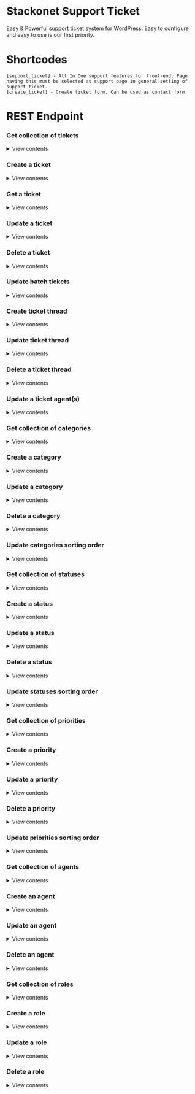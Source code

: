# Stackonet Support Ticket
Easy & Powerful support ticket system for WordPress. Easy to configure and easy to use is our first priority.

# Shortcodes
```
[support_ticket] - All In One support features for front-end. Page having this must be selected as support page in general setting of support ticket.
[create_ticket] - Create ticket form. Can be used as contact form.
```

# REST Endpoint

### Get collection of tickets

<details>
<summary>View contents</summary>


Endpoint

`[GET /wp-json/stackonet-support-ticket/v1/tickets]`

Params:

| Property          | Type      | Required  | Default   | Description                                                           |
|-------------------|-----------|-----------|-----------|-----------------------------------------------------------------------|
| `page`            | integer   | **no**    | `1`       | Current page of the collection.                                       |
| `per_page`        | integer   | **no**    | `10`      | Maximum number of items to be returned in result set.                 |
| `search`          | string    | **no**    | `null`    | Limit results to those matching a string.                             |
| `city`            | string    | **no**    | `null`    | Limit results to those matching a city.                               |
| `ticket_status`   | integer   | **no**    | `null`    | Limit results to those matching ticket status.                        |
| `ticket_category` | integer   | **no**    | `null`    | Limit results to those matching ticket category.                      |
| `ticket_priority` | integer   | **no**    | `null`    | Limit results to those matching ticket priority.                      |
| `agent`           | integer   | **no**    | `null`    | Agent user id. Limit results to those matching support ticket agents  |


</details>

### Create a ticket

<details>
<summary>View contents</summary>


Endpoint

`[POST /wp-json/stackonet-support-ticket/v1/tickets]`

Params:

| Property          | Type      | Required  | Default   | Description                   |
|-------------------|-----------|-----------|-----------|-------------------------------|
| `name`            | string    | **yes**   | `null`    | User full name.               |
| `email`           | string    | **yes**   | `null`    | User email address.           |
| `subject`         | string    | **yes**   | `null`    | Ticket subject.               |
| `content`         | string    | **yes**   | `null`    | Ticket content.               |
| `phone_number`    | string    | **no**    | `null`    | User phone number.            |
| `category`        | integer   | **no**    | `null`    | Ticket category id.           |
| `status`          | integer   | **no**    | `null`    | Ticket status id.             |
| `priority`        | integer   | **no**    | `null`    | Ticket priority.              |
| `attachments`     | array     | **no**    | `[]`      | Array of WordPress media ID.  |


</details>

### Get a ticket

<details>
<summary>View contents</summary>


Endpoint

`[GET /wp-json/stackonet-support-ticket/v1/tickets/{id}]`

Replace `{id}` with actual ticket id.

</details>

### Update a ticket

<details>
<summary>View contents</summary>


Endpoint

`[POST|PUT|PATCH /wp-json/stackonet-support-ticket/v1/tickets/{id}]`

Replace `{id}` with actual ticket id.

Params: This endpoint accept same argument as create endpoint.

</details>

### Delete a ticket

<details>
<summary>View contents</summary>


Endpoint

`[DELETE /wp-json/stackonet-support-ticket/v1/tickets/{id}]`

Replace `{id}` with actual ticket id.

Params:

| Property  | Type     | Required | Default | Description                                        |
|-----------|----------|----------|---------|----------------------------------------------------|
| `action`  | string   | **no**   | `trash` | Value can be `trash` or `restore` or `delete`.     |


</details>

### Update batch tickets

<details>
<summary>View contents</summary>


Endpoint

`[POST /wp-json/stackonet-support-ticket/v1/tickets/batch]`

Params:

| Property  | Type     | Required | Default | Description                           |
|-----------|----------|----------|---------|---------------------------------------|
| `trash`   | array    | **no**   | `[]`    | Array of ticket id to be trashed.     |
| `restore` | array    | **no**   | `[]`    | Array of ticket id to be restored.    |
| `delete`  | array    | **no**   | `[]`    | Array of ticket id to be deleted.     |

</details>

### Create ticket thread

<details>
<summary>View contents</summary>


Endpoint

`[POST /wp-json/stackonet-support-ticket/v1/tickets/{id}/thread]`

Replace `{id}` with actual ticket id.

Params:

| Property              | Type     | Required | Default | Description                                                                           |
|-----------------------|----------|----------|---------|---------------------------------------------------------------------------------------|
| `thread_type`         | string   | **no**   | `null`  | Thread type. Value can be `report` or `log` or `reply` or `note` or `sms` or `email`. |
| `thread_content`      | array    | **no**   | `null`  | Thread content.                                                                       |
| `thread_attachments`  | array    | **no**   | `[]`    | Thread attachments. Array of WordPress media attachment id.                           |

</details>

### Update ticket thread

<details>
<summary>View contents</summary>


Endpoint

`[POST|PUT|PATCH /wp-json/stackonet-support-ticket/v1/tickets/{id}/thread/{thread_id}]`

Replace `{id}` with actual ticket id. and replace `{thread_id}` with actual thread id.

Params:

| Property              | Type     | Required | Default | Description       |
|-----------------------|----------|----------|---------|-------------------|
| `thread_content`      | array    | **no**   | `null`  | Thread content.   |

</details>

### Delete a ticket thread

<details>
<summary>View contents</summary>


Endpoint

`[DELETE /wp-json/stackonet-support-ticket/v1/tickets/{id}/thread/{thread_id}]`

Replace `{id}` with actual ticket id. and replace `{thread_id}` with actual thread id.

</details>


### Update a ticket agent(s)

<details>
<summary>View contents</summary>


Endpoint

`[POST|PUT|PATCH /wp-json/stackonet-support-ticket/v1/tickets/{id}/agent]`

Replace `{id}` with actual ticket id.

Params:

| Property      | Type     | Required | Default | Description                             |
|---------------|----------|----------|---------|-----------------------------------------|
| `agents_ids`  | array    | **no**   | `[]`    | Array of agents ids to assign ticket.   |

</details>


### Get collection of categories

<details>
<summary>View contents</summary>


Endpoint

`[GET /wp-json/stackonet-support-ticket/v1/categories]`

</details>


### Create a category

<details>
<summary>View contents</summary>


Endpoint

`[POST /wp-json/stackonet-support-ticket/v1/categories]`

Params:

| Property      | Type     | Required | Default | Description                                   |
|---------------|----------|----------|---------|-----------------------------------------------|
| `name`        | string   | **yes**  | `null`  | Category name.                                |
| `slug`        | string   | **no**   | `null`  | Category slug. Must be unique for category.   |
| `description` | string   | **no**   | `null`  | Category description.                         |
| `parent`      | integer  | **no**   | `null`  | Parent category ID.                           |

</details>

### Update a category

<details>
<summary>View contents</summary>


Endpoint

`[POST|PUT|PATCH /wp-json/stackonet-support-ticket/v1/categories/{id}]`

Replace `{id}` with actual category id.

Params:

| Property      | Type     | Required | Default | Description                                   |
|---------------|----------|----------|---------|-----------------------------------------------|
| `name`        | string   | **no**   | `null`  | Category name.                                |
| `slug`        | string   | **no**   | `null`  | Category slug. Must be unique for category.   |

</details>

### Delete a category

<details>
<summary>View contents</summary>


Endpoint

`[DELETE /wp-json/stackonet-support-ticket/v1/categories/{id}]`

Replace `{id}` with actual ticket id.

</details>

### Update categories sorting order

<details>
<summary>View contents</summary>


Endpoint

`[POST /wp-json/stackonet-support-ticket/v1/categories/batch]`

Params:

| Property      | Type     | Required | Default | Description                                                         |
|---------------|----------|----------|---------|---------------------------------------------------------------------|
| `menu_orders` | array    | **no**   | `[]`    | Array of all categories ID. New order will be set by numeric order. |

</details>


### Get collection of statuses

<details>
<summary>View contents</summary>


Endpoint

`[GET /wp-json/stackonet-support-ticket/v1/statuses]`

</details>


### Create a status

<details>
<summary>View contents</summary>


Endpoint

`[POST /wp-json/stackonet-support-ticket/v1/statuses]`

Params:

| Property      | Type     | Required | Default | Description                                   |
|---------------|----------|----------|---------|-----------------------------------------------|
| `name`        | string   | **yes**  | `null`  | Status name.                                  |
| `slug`        | string   | **no**   | `null`  | Status slug. Must be unique for status.       |
| `description` | string   | **no**   | `null`  | Status description.                           |
| `parent`      | integer  | **no**   | `null`  | Parent status ID.                             |

</details>

### Update a status

<details>
<summary>View contents</summary>


Endpoint

`[POST|PUT|PATCH /wp-json/stackonet-support-ticket/v1/statuses/{id}]`

Replace `{id}` with actual status id.

Params:

| Property      | Type     | Required | Default | Description                                   |
|---------------|----------|----------|---------|-----------------------------------------------|
| `name`        | string   | **no**   | `null`  | Status name.                                  |
| `slug`        | string   | **no**   | `null`  | Status slug. Must be unique for status.       |

</details>

### Delete a status

<details>
<summary>View contents</summary>


Endpoint

`[DELETE /wp-json/stackonet-support-ticket/v1/statuses/{id}]`

Replace `{id}` with actual status id.

</details>

### Update statuses sorting order

<details>
<summary>View contents</summary>


Endpoint

`[POST /wp-json/stackonet-support-ticket/v1/statuses/batch]`

Params:

| Property      | Type     | Required | Default | Description                                                        |
|---------------|----------|----------|---------|--------------------------------------------------------------------|
| `menu_orders` | array    | **no**   | `[]`    | Array of all statuses ID. New order will be set by numeric order.  |

</details>



### Get collection of priorities

<details>
<summary>View contents</summary>


Endpoint

`[GET /wp-json/stackonet-support-ticket/v1/priorities]`

</details>


### Create a priority

<details>
<summary>View contents</summary>


Endpoint

`[POST /wp-json/stackonet-support-ticket/v1/priorities]`

Params:

| Property      | Type     | Required | Default | Description                                   |
|---------------|----------|----------|---------|-----------------------------------------------|
| `name`        | string   | **yes**  | `null`  | Priority name.                                |
| `slug`        | string   | **no**   | `null`  | Priority slug. Must be unique for priority.   |
| `description` | string   | **no**   | `null`  | Priority description.                         |
| `parent`      | integer  | **no**   | `null`  | Parent priority ID.                           |

</details>

### Update a priority

<details>
<summary>View contents</summary>


Endpoint

`[POST|PUT|PATCH /wp-json/stackonet-support-ticket/v1/priorities/{id}]`

Replace `{id}` with actual priority id.

Params:

| Property      | Type     | Required | Default | Description                                   |
|---------------|----------|----------|---------|-----------------------------------------------|
| `name`        | string   | **no**   | `null`  | Priority name.                                |
| `slug`        | string   | **no**   | `null`  | Priority slug. Must be unique for priority.   |

</details>

### Delete a priority

<details>
<summary>View contents</summary>


Endpoint

`[DELETE /wp-json/stackonet-support-ticket/v1/priorities/{id}]`

Replace `{id}` with actual priority id.

</details>

### Update priorities sorting order

<details>
<summary>View contents</summary>


Endpoint

`[POST /wp-json/stackonet-support-ticket/v1/priorities/batch]`

Params:

| Property      | Type     | Required | Default | Description                                                         |
|---------------|----------|----------|---------|---------------------------------------------------------------------|
| `menu_orders` | array    | **no**   | `[]`    | Array of all priorities ID. New order will be set by numeric order. |

</details>



### Get collection of agents

<details>
<summary>View contents</summary>


Endpoint

`[GET /wp-json/stackonet-support-ticket/v1/agents]`

</details>


### Create an agent

<details>
<summary>View contents</summary>


Endpoint

`[POST /wp-json/stackonet-support-ticket/v1/agents]`

Params:

| Property      | Type     | Required | Default | Description           |
|---------------|----------|----------|---------|-----------------------|
| `user_id`     | integer  | **yes**  | `null`  | WordPress user ID.    |
| `role_id`     | string   | **yes**  | `null`  | Agent role ID.        |

</details>

### Update an agent

<details>
<summary>View contents</summary>


Endpoint

`[POST|PUT|PATCH /wp-json/stackonet-support-ticket/v1/agents/{id}]`

Replace `{id}` with actual agent id.

Params:

| Property      | Type     | Required | Default | Description       |
|---------------|----------|----------|---------|-------------------|
| `role_id`     | string   | **no**   | `null`  | Agent role ID.    |

</details>

### Delete an agent

<details>
<summary>View contents</summary>


Endpoint

`[DELETE /wp-json/stackonet-support-ticket/v1/agents/{id}]`

Replace `{id}` with actual agent id.

</details>


### Get collection of roles

<details>
<summary>View contents</summary>


Endpoint

`[GET /wp-json/stackonet-support-ticket/v1/roles]`

</details>


### Create a role

<details>
<summary>View contents</summary>


Endpoint

`[POST /wp-json/stackonet-support-ticket/v1/roles]`

Params:

| Property       | Type     | Required | Default | Description                                  |
|----------------|----------|----------|---------|----------------------------------------------|
| `role`         | string   | **yes**  | `null`  | Role slug. Role slug cannot change latter.   |
| `name`         | string   | **yes**  | `null`  | Role display name.                           |
| `capabilities` | object   | **yes**  | `null`  | Role capabilities.                           |

</details>

### Update a role

<details>
<summary>View contents</summary>


Endpoint

`[POST|PUT|PATCH /wp-json/stackonet-support-ticket/v1/role]`

Params:

| Property       | Type     | Required | Default | Description          |
|----------------|----------|----------|---------|----------------------|
| `role`         | string   | **yes**  | `null`  | Role slug.           |
| `name`         | string   | **no**   | `null`  | Role display name.   |
| `capabilities` | object   | **no**   | `null`  | Role capabilities.   |

</details>

### Delete a role

<details>
<summary>View contents</summary>


Endpoint

`[DELETE /wp-json/stackonet-support-ticket/v1/role]`

Params:

| Property       | Type     | Required | Default | Description          |
|----------------|----------|----------|---------|----------------------|
| `role`         | string   | **yes**  | `null`  | Role slug.           |


</details>
